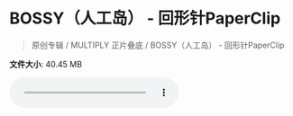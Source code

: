 # BOSSY（人工岛） - 回形针PaperClip

> 原创专辑 / MULTIPLY 正片叠底 / BOSSY（人工岛） - 回形针PaperClip

**文件大小**: 40.45 MB

<audio preload="none" controls><source src="https://file.hsyhx.top/video/原创专辑/MULTIPLY 正片叠底/BOSSY（人工岛） - 回形针PaperClip.flac" type="audio/mpeg">🤔 您的浏览器不支持此音频格式</audio>